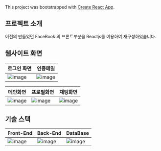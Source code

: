 This project was bootstrapped with [Create React App](https://github.com/facebook/create-react-app).

## 프로젝트 소개

이전의 만들었던 FaceBook 의 프론트부분을 Reactjs를 이용하여 재구성하였습니다.

## 웹사이트 화면
|로그인 화면|인증메일|
|-----------|--------|
|![image](https://user-images.githubusercontent.com/54930248/90600881-44e01600-e232-11ea-97cc-92ee9506be1c.png)|![image](https://user-images.githubusercontent.com/54930248/90600927-56292280-e232-11ea-9732-8735b980a906.png)|

|메인화면|프로필화면|채팅화면|
|--------|--------|---------|
|![image](https://user-images.githubusercontent.com/54930248/90600942-5c1f0380-e232-11ea-8d94-5d653be4dd65.png)|![image](https://user-images.githubusercontent.com/54930248/90600948-5de8c700-e232-11ea-9551-c6abfe91a217.png)|![image](https://user-images.githubusercontent.com/54930248/90600937-5a554000-e232-11ea-9781-b3925b0ae0b0.png)|


## 기술 스택

| Front-End                                                                                                      | Back-End                                                                                                       | DataBase                                                                                                       |
| -------------------------------------------------------------------------------------------------------------- | -------------------------------------------------------------------------------------------------------------- | -------------------------------------------------------------------------------------------------------------- |
| ![image](https://user-images.githubusercontent.com/54930248/90600676-f3d02200-e231-11ea-87bf-0dd7fa2864f2.png) | ![image](https://user-images.githubusercontent.com/54930248/86572542-0bb75380-bfae-11ea-880a-74f533120121.png) | ![image](https://user-images.githubusercontent.com/54930248/86572771-5c2eb100-bfae-11ea-8f8f-6a76aad90d85.png) |
